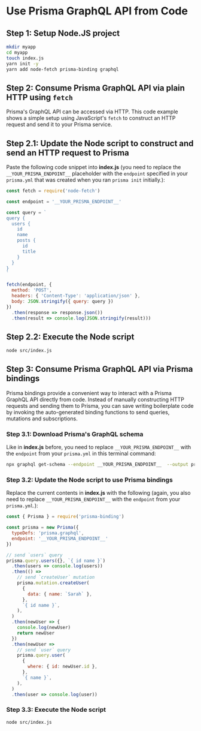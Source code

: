 # Use Prisma GraphQL API from Code

## Step 1: Setup Node.JS project

```bash
mkdir myapp
cd myapp
touch index.js
yarn init -y
yarn add node-fetch prisma-binding graphql
```

## Step 2: Consume Prisma GraphQL API via plain HTTP using `fetch`

Prisma's GraphQL API can be accessed via HTTP. This code example shows a simple setup using JavaScript's `fetch` to construct an HTTP request and send it to your Prisma service.

## Step 2.1: Update the Node script to construct and send an HTTP request to Prisma

Paste the following code snippet into **index.js** (you need to replace the `__YOUR_PRISMA_ENDPOINT__` placeholder with the `endpoint` specified in your `prisma.yml` that was created when you ran `prisma init` initially.):

```js
const fetch = require('node-fetch')

const endpoint = '__YOUR_PRISMA_ENDPOINT__'

const query = `
query {
  users {
    id
    name
    posts {
      id
      title
    }
  }
}
`

fetch(endpoint, {
  method: 'POST',
  headers: { 'Content-Type': 'application/json' },
  body: JSON.stringify({ query: query })
})
  .then(response => response.json())
  .then(result => console.log(JSON.stringify(result)))
```

## Step 2.2: Execute the Node script

```bash
node src/index.js
```

## Step 3: Consume Prisma GraphQL API via Prisma bindings

Prisma bindings provide a convenient way to interact with a Prisma GraphQL API directly from code. Instead of manually constructing HTTP requests and sending them to Prisma, you can save writing boilerplate code by invoking the auto-generated binding functions to send queries, mutations and subscriptions.

### Step 3.1: Download Prisma's GraphQL schema

Like in **index.js** before, you need to replace `__YOUR_PRISMA_ENDPOINT__` with the `endpoint` from your `prisma.yml` in this terminal command:

```bash
npx graphql get-schema --endpoint __YOUR_PRISMA_ENDPOINT__  --output prisma.graphql --no-all
```

### Step 3.2: Update the Node script to use Prisma bindings

Replace the current contents in **index.js** with the following (again, you also need to replace `__YOUR_PRISMA_ENDPOINT__` with the `endpoint` from your `prisma.yml`.):

```js
const { Prisma } = require('prisma-binding')

const prisma = new Prisma({
  typeDefs: 'prisma.graphql',
  endpoint: '__YOUR_PRISMA_ENDPOINT__'
})

// send `users` query
prisma.query.users({}, `{ id name }`)
  .then(users => console.log(users))
  .then(() =>
    // send `createUser` mutation
    prisma.mutation.createUser(
      {
        data: { name: `Sarah` },
      },
      `{ id name }`,
    ),
  )
  .then(newUser => {
    console.log(newUser)
    return newUser
  })
  .then(newUser =>
    // send `user` query
    prisma.query.user(
      {
        where: { id: newUser.id },
      },
      `{ name }`,
    ),
  )
  .then(user => console.log(user))

```

### Step 3.3: Execute the Node script

```bash
node src/index.js
```